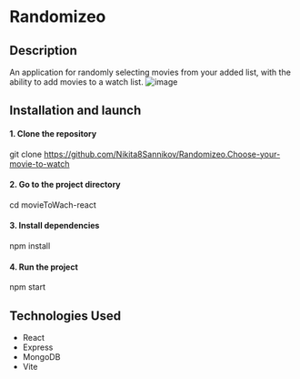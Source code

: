 # Randomizeo

## Description

An application for randomly selecting movies from your added list, with the ability to add movies to a watch list.
![image](https://github.com/user-attachments/assets/aa9f2fd6-885e-439d-aaf6-726273d55028)

## Installation and launch

#### 1. Clone the repository
git clone https://github.com/Nikita8Sannikov/Randomizeo.Choose-your-movie-to-watch
#### 2. Go to the project directory
cd movieToWach-react
#### 3. Install dependencies
npm install
#### 4. Run the project
npm start

## Technologies Used
- React
- Express
- MongoDB
- Vite
